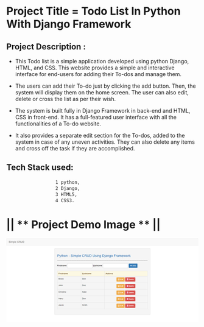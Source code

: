 # Project Title = Todo List In Python With Django Framework

## Project Description :

- This Todo list is a simple application developed using python Django, HTML, and CSS. This website provides a simple and interactive interface for end-users for adding their To-dos and manage them.

-  The users can add their To-do just by clicking the add button. Then, the system will display them on the home screen. The user can also edit, delete or cross the list as per their wish.

- The system is built fully in Django Framework in back-end and HTML, CSS in front-end. It has a full-featured user interface with all the functionalities of a To-do website.

-  It also provides a separate edit section for the To-dos, added to the system in case of any uneven activities. They can also delete any items and cross off the task if they are accomplished.

## Tech Stack used:
                      1 python, 
                      2 Django, 
                      3 HTML5, 
                      4 CSS3.
                      
# || ** Project Demo Image ** ||  



<img src="https://github.com/pranita28Dane/CRUD-Django/blob/dev/crud%20django.png">
